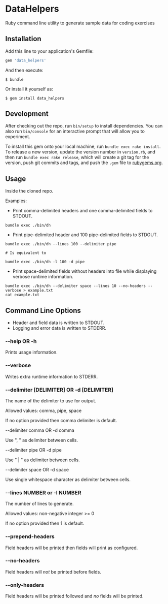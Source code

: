 # DataHelpers

Ruby command line utility to generate sample data for coding exercises

## Installation

Add this line to your application's Gemfile:

```ruby
gem 'data_helpers'
```

And then execute:

    $ bundle

Or install it yourself as:

    $ gem install data_helpers

## Development

After checking out the repo, run `bin/setup` to install dependencies. You can also run `bin/console` for an interactive prompt that will allow you to experiment.

To install this gem onto your local machine, run `bundle exec rake install`. To release a new version, update the version number in `version.rb`, and then run `bundle exec rake release`, which will create a git tag for the version, push git commits and tags, and push the `.gem` file to [rubygems.org](https://rubygems.org).

## Usage

Inside the cloned repo.

Examples:

- Print comma-delimited headers and one comma-delimited fields to STDOUT.

```shell
bundle exec ./bin/dh

```

- Print pipe-delimited header and 100 pipe-delimited fields to STDOUT.

```shell
bundle exec ./bin/dh --lines 100 --delimiter pipe

# Is equivalent to

bundle exec ./bin/dh -l 100 -d pipe
```

- Print space-delimited fields without headers into file while displaying
  verbose runtime information.

```shell
bundle exec ./bin/dh --delimiter space --lines 10 --no-headers --verbose > example.txt
cat example.txt
```

## Command Line Options

- Header and field data is written to STDOUT.
- Logging and error data is written to STDERR.

### --help OR -h

Prints usage information.

### --verbose

Writes extra runtime information to STDERR.

### --delimiter [DELIMITER] OR -d [DELIMITER]

The name of the delimiter to use for output.

Allowed values: comma, pipe, space

If no option provided then comma delimiter is default.

--delimiter comma OR -d comma

  Use ", " as delimiter between cells.

--delimiter pipe OR -d pipe

  Use " | " as delimiter between cells.

--delimiter space OR -d space

  Use single whitespace character as delimiter between cells.

### --lines NUMBER or -l NUMBER

The number of lines to generate.

Allowed values: non-negative integer >= 0

If no option provided then 1 is default.

### --prepend-headers

Field headers will be printed then fields will print as configured.

### --no-headers

Field headers will _not_ be printed before fields.

### --only-headers

Field headers will be printed followed and _no_ fields will be printed.
